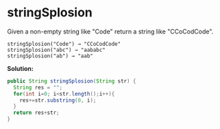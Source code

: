 # stringSplosion

Given a non-empty string like "Code" return a string like "CCoCodCode".

```
stringSplosion("Code") → "CCoCodCode"
stringSplosion("abc") → "aababc"
stringSplosion("ab") → "aab"
```

**Solution:**

```java
public String stringSplosion(String str) {
  String res = "";
  for(int i=0; i<str.length();i++){
    res+=str.substring(0, i);
  }
  return res+str;
}
```